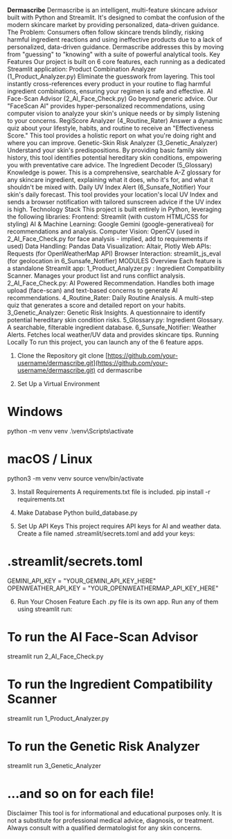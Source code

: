 **Dermascribe** 
Dermascribe is an intelligent, multi-feature skincare advisor built with Python and Streamlit. It's designed to combat the confusion of the modern skincare market by providing personalized, data-driven guidance.
The Problem: Consumers often follow skincare trends blindly, risking harmful ingredient reactions and using ineffective products due to a lack of personalized, data-driven guidance.
Dermascribe addresses this by moving from "guessing" to "knowing" with a suite of powerful analytical tools.
Key Features
Our project is built on 6 core features, each running as a dedicated Streamlit application:
Product Combination Analyzer (1_Product_Analyzer.py)
Eliminate the guesswork from layering. This tool instantly cross-references every product in your routine to flag harmful ingredient combinations, ensuring your regimen is safe and effective.
AI Face-Scan Advisor (2_AI_Face_Check.py)
Go beyond generic advice. Our "FaceScan AI" provides hyper-personalized recommendations, using computer vision to analyze your skin's unique needs or by simply listening to your concerns.
RegiScore Analyzer (4_Routine_Rater)
Answer a dynamic quiz about your lifestyle, habits, and routine to receive an "Effectiveness Score." This tool provides a holistic report on what you're doing right and where you can improve.
Genetic-Skin Risk Analyzer (3_Genetic_Analyzer)
Understand your skin's predispositions. By providing basic family skin history, this tool identifies potential hereditary skin conditions, empowering you with preventative care advice.
The Ingredient Decoder (5_Glossary)
Knowledge is power. This is a comprehensive, searchable A-Z glossary for any skincare ingredient, explaining what it does, who it's for, and what it shouldn't be mixed with.
Daily UV Index Alert (6_Sunsafe_Notifier)
Your skin's daily forecast. This tool provides your location's local UV Index and sends a browser notification with tailored sunscreen advice if the UV index is high.
 Technology Stack
This project is built entirely in Python, leveraging the following libraries:
Frontend: Streamlit (with custom HTML/CSS for styling)
AI & Machine Learning: Google Gemini (google-generativeai) for recommendations and analysis.
Computer Vision: OpenCV (used in 2_AI_Face_Check.py for face analysis - implied, add to requirements if used)
Data Handling: Pandas
Data Visualization: Altair, Plotly
Web APIs: Requests (for OpenWeatherMap API)
Browser Interaction: streamlit_js_eval (for geolocation in 6_Sunsafe_Notifier)
MODULES Overview
Each feature is a standalone Streamlit app:
1_Product_Analyzer.py : Ingredient Compatibility Scanner. Manages your product list and runs conflict analysis.
2_AI_Face_Check.py: AI Powered Recommendation. Handles both image upload (face-scan) and text-based concerns to generate AI recommendations.
4_Routine_Rater: Daily Routine Analysis. A multi-step quiz that generates a score and detailed report on your habits.
3_Genetic_Analyzer: Genetic Risk Insights. A questionnaire to identify potential hereditary skin condition risks.
5_Glossary.py: Ingredient Glossary. A searchable, filterable ingredient database.
6_Sunsafe_Notifier: Weather Alerts. Fetches local weather/UV data and provides skincare tips.
Running Locally
To run this project, you can launch any of the 6 feature apps.
1. Clone the Repository
git clone [https://github.com/your-username/dermascribe.git](https://github.com/your-username/dermascribe.git)
cd dermascribe


2. Set Up a Virtual Environment
# Windows
python -m venv venv
.\venv\Scripts\activate

# macOS / Linux
python3 -m venv venv
source venv/bin/activate


3. Install Requirements
A requirements.txt file is included.
pip install -r requirements.txt

4. Make Database
Python build_database.py

5. Set Up API Keys
This project requires API keys for AI and weather data. Create a file named .streamlit/secrets.toml and add your keys:
# .streamlit/secrets.toml

GEMINI_API_KEY = "YOUR_GEMINI_API_KEY_HERE"
OPENWEATHER_API_KEY = "YOUR_OPENWEATHERMAP_API_KEY_HERE"


6. Run Your Chosen Feature
Each .py file is its own app. Run any of them using streamlit run:
# To run the AI Face-Scan Advisor
streamlit run 2_AI_Face_Check.py

# To run the Ingredient Compatibility Scanner
streamlit run 1_Product_Analyzer.py

# To run the Genetic Risk Analyzer
streamlit run 3_Genetic_Analyzer

# ...and so on for each file!


Disclaimer
This tool is for informational and educational purposes only. It is not a substitute for professional medical advice, diagnosis, or treatment. Always consult with a qualified dermatologist for any skin concerns.
